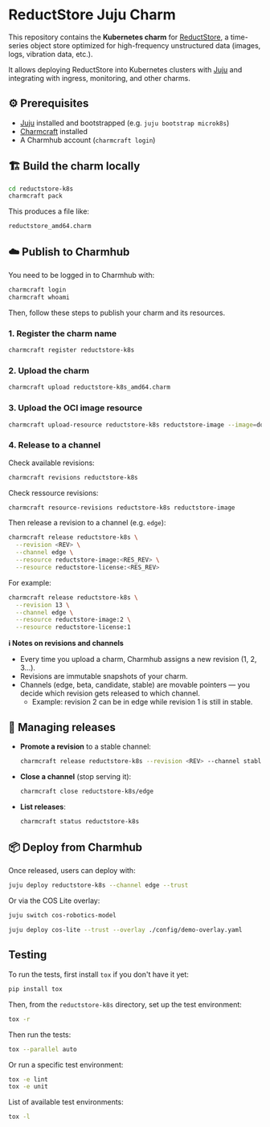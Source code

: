 # ReductStore Juju Charm

This repository contains the **Kubernetes charm** for [ReductStore](https://www.reduct.store), a time-series object store optimized for high-frequency unstructured data (images, logs, vibration data, etc.).

It allows deploying ReductStore into Kubernetes clusters with [Juju](https://juju.is) and integrating with ingress, monitoring, and other charms.

## ⚙️ Prerequisites

* [Juju](https://juju.is/docs/juju/installing) installed and bootstrapped (e.g. `juju bootstrap microk8s`)
* [Charmcraft](https://juju.is/docs/sdk/charmcraft) installed
* A Charmhub account (`charmcraft login`)


## 🏗️ Build the charm locally

```bash
cd reductstore-k8s
charmcraft pack
```

This produces a file like:

```
reductstore_amd64.charm
```

## ☁️ Publish to Charmhub

You need to be logged in to Charmhub with: 

```bash
charmcraft login
charmcraft whoami
```

Then, follow these steps to publish your charm and its resources.

### 1. Register the charm name

```bash
charmcraft register reductstore-k8s
```

### 2. Upload the charm

```bash
charmcraft upload reductstore-k8s_amd64.charm
```

### 3. Upload the OCI image resource

```bash
charmcraft upload-resource reductstore-k8s reductstore-image --image=docker://docker.io/reduct/store:latest
```

### 4. Release to a channel

Check available revisions:

```bash
charmcraft revisions reductstore-k8s
```

Check ressource revisions:

```bash
charmcraft resource-revisions reductstore-k8s reductstore-image
```

Then release a revision to a channel (e.g. `edge`):

```bash
charmcraft release reductstore-k8s \
  --revision <REV> \
  --channel edge \
  --resource reductstore-image:<RES_REV> \
  --resource reductstore-license:<RES_REV>
```

For example:

```bash
charmcraft release reductstore-k8s \
  --revision 13 \
  --channel edge \
  --resource reductstore-image:2 \
  --resource reductstore-license:1
```

**ℹ️ Notes on revisions and channels**

- Every time you upload a charm, Charmhub assigns a new revision (1, 2, 3…).
- Revisions are immutable snapshots of your charm.
- Channels (edge, beta, candidate, stable) are movable pointers — you decide which revision gets released to which channel.
  - Example: revision 2 can be in edge while revision 1 is still in stable.

## 🔄 Managing releases

* **Promote a revision** to a stable channel:

  ```bash
  charmcraft release reductstore-k8s --revision <REV> --channel stable
  ```
* **Close a channel** (stop serving it):

  ```bash
  charmcraft close reductstore-k8s/edge
  ```
* **List releases**:

  ```bash
  charmcraft status reductstore-k8s
  ```

## 📦 Deploy from Charmhub

Once released, users can deploy with:

```bash
juju deploy reductstore-k8s --channel edge --trust
```

Or via the COS Lite overlay:

```bash
juju switch cos-robotics-model

juju deploy cos-lite --trust --overlay ./config/demo-overlay.yaml
```

## Testing 

To run the tests, first install `tox` if you don't have it yet:

```bash
pip install tox
```

Then, from the `reductstore-k8s` directory, set up the test environment:

```bash
tox -r
```

Then run the tests:

```bash
tox --parallel auto
```

Or run a specific test environment:

```bash
tox -e lint
tox -e unit
```

List of available test environments:

```bash
tox -l
```
